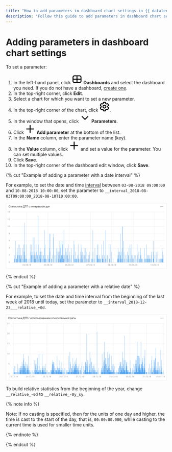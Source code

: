 ```yaml
---
title: "How to add parameters in dashboard chart settings in {{ datalens-full-name }}"
description: "Follow this guide to add parameters in dashboard chart settings."
---
```


# Adding parameters in dashboard chart settings

To set a parameter:


1. In the left-hand panel, click ![image](../../../_assets/console-icons/layout-cells-large.svg) **Dashboards** and select the dashboard you need. If you do not have a dashboard, [create one](../dashboard/create.md).
1. In the top-right corner, click **Edit**.
1. Select a chart for which you want to set a new parameter.
1. In the top-right corner of the chart, click ![image](../../../_assets/console-icons/gear.svg).
1. In the window that opens, click ![image](../../../_assets/console-icons/chevron-down.svg) **Parameters**.
1. Click ![image](../../../_assets/console-icons/plus.svg) **Add parameter** at the bottom of the list.
1. In the **Name** column, enter the parameter name (key).
1. In the **Value** column, click ![image](../../../_assets/console-icons/plus.svg) and set a value for the parameter. You can set multiple values.
1. Click **Save**.
1. In the top-right corner of the dashboard edit window, click **Save**.

{% cut "Example of adding a parameter with a date interval" %}

For example, to set the date and time [interval](../../dashboard/dashboard_parameters.md#interval) between `03-08-2018 09:00:00` and `10-08-2018 10:00:00`, set the parameter to `__interval_2018-08-03T09:00:00_2018-08-10T10:00:00`.

![image](../../../_assets/datalens/parameters/date-interval-example.png)

{% endcut %}

{% cut "Example of adding a parameter with a relative date" %}

For example, to set the date and time interval from the beginning of the last week of 2018 until today, set the parameter to `__interval_2018-12-23___relative_+0d`.

![image](../../../_assets/datalens/parameters/iso-date.png)

To build relative statistics from the beginning of the year, change `__relative_-0d` to `__relative_-0y_sy`.

{% note info %}

Note: If no casting is specified, then for the units of one day and higher, the time is cast to the start of the day, that is, `00:00:00.000`, while casting to the current time is used for smaller time units.

{% endnote %}

{% endcut %}